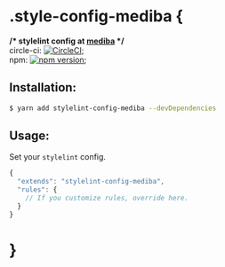 # .style-config-mediba {

**/\* stylelint config at [mediba](http://www.mediba.jp/) \*/**  
circle-ci: [![CircleCI](https://circleci.com/gh/uknmr/stylelint-config-mediba.svg?style=svg)](https://circleci.com/gh/uknmr/stylelint-config-mediba);  
npm: [![npm version](https://badge.fury.io/js/stylelint-config-mediba.svg)](https://badge.fury.io/js/stylelint-config-mediba);

## Installation:

```bash
$ yarn add stylelint-config-mediba --devDependencies
```

## Usage:

Set your `stylelint` config.

```js
{
  "extends": "stylelint-config-mediba",
  "rules": {
    // If you customize rules, override here.
  }
}
```

# }
